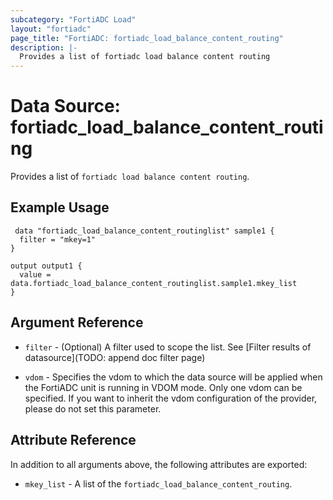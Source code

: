 ```yaml
---
subcategory: "FortiADC Load"
layout: "fortiadc"
page_title: "FortiADC: fortiadc_load_balance_content_routing"
description: |-
  Provides a list of fortiadc load balance content routing
---
```


# Data Source: fortiadc_load_balance_content_routing
Provides a list of `fortiadc load balance content routing`.

## Example Usage

```hcl
 data "fortiadc_load_balance_content_routinglist" sample1 {
  filter = "mkey=1"
}

output output1 {
  value = data.fortiadc_load_balance_content_routinglist.sample1.mkey_list
}
```

## Argument Reference

* `filter` - (Optional) A filter used to scope the list. See [Filter results of datasource](TODO: append doc filter page)

* `vdom` - Specifies the vdom to which the data source will be applied when the FortiADC unit is running in VDOM mode. Only one vdom can be specified. If you want to inherit the vdom configuration of the provider, please do not set this parameter.

## Attribute Reference

In addition to all arguments above, the following attributes are exported:

* `mkey_list` -  A list of the `fortiadc_load_balance_content_routing`.
